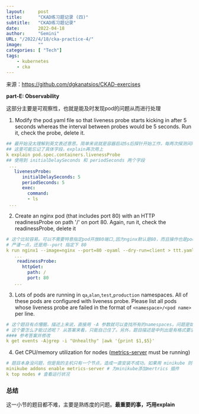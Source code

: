 ```yaml
---
layout:     post 
title:      "CKAD练习题记录 (四)"
subtitle:   "CKAD练习题记录"
date:       2022-04-18
author:     "Gemini"
URL: "/2022/4/18/cka-practice-4/"
image:      ""
categories: [ "Tech"]
tags:
    - kubernetes
    - cka
---
```


来源：https://github.com/dgkanatsios/CKAD-exercises

**part-E: Observability**

这部分主要是可观察性，也就是能及时发现pod的问题从而进行处理

1. Modify the pod.yaml file so that liveness probe starts kicking in after 5 seconds whereas the interval between probes would be 5 seconds. Run it, check the probe, delete it.

```yaml
## 最开始没太理解到英文表述意思。简单来说就是容器启动5s后探针开始工作，每两次探测间隔5s。
## 这里可能忘记了具体字段，explain再次用上
k explain pod.spec.containers.livenessProbe
## 使用到 initialDelaySeconds 和 periodSeconds 两个字段
 ...
   livenessProbe:
      initialDelaySeconds: 5
      periodSeconds: 5
      exec:
        command:
        - ls
 ...
```

2. Create an nginx pod (that includes port 80) with an HTTP readinessProbe on path '/' on port 80. Again, run it, check the readinessProbe, delete it

```yaml
# 这个比较容易。可以不需要特意指定pod开放80端口,因为nginx默认是80，而且操作也是pod内部。也不需要开放service。
# 严谨一点，还是用--port 指定下 80
k run nginx1 --image=nginx --port=80 -oyaml --dry-run=client > ttt.yaml
   ... 
    readinessProbe:
      httpGet:
        path: /
        port: 80
   ...

```

3. Lots of pods are running in `qa`,`alan`,`test`,`production` namespaces. All of these pods are configured with liveness probe. Please list all pods whose liveness probe are failed in the format of `<namespace>/<pod name>` per line.

```yaml
# 这个题目有点懵圈，描述上来说，直接用 -A 参数就可以查找所有的namespaces。问题是如果没有liveness probe 失败的模版，
# 这个要怎么才能过滤呢？ 从答案来看，只能自己住了。另外，题目描述是中列出是有格式要求的，是否可以手动来拼接结果？
#### 参考答案并修改
k get events -A|grep -i "Unhealthy" |awk '{print $1,$5}'
```

4. Get CPU/memory utilization for nodes ([metrics-server](https://github.com/kubernetes-incubator/metrics-server) must be running)

```yaml
# 题目本身没问题，但是我的主机只有一个节点，造成一直安装不成功。如果用 minikube 则可以简单开启就好了
minikube addons enable metrics-server # 为minikube添加mertrics 插件
k top nodes # 查看运行状况
```

### 总结

这一小节的题目都不难，主要是熟练度的问题。**最重要的事，巧用explain**

